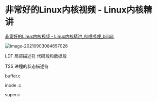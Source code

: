 # 非常好的Linux内核视频 - Linux内核精讲

[非常好的Linux内核视频 - Linux内核精讲_哔哩哔哩_bilibili](https://www.bilibili.com/video/BV1tQ4y1d7mo?p=3&spm_id_from=pageDriver)



![image-20210903084657026](C:\Users\Administrator\AppData\Roaming\Typora\typora-user-images\image-20210903084657026.png)



LDT 局部描述符         代码段和数据段

TSS 进程的状态描述符 

buffer.c

inode .c

super.c

